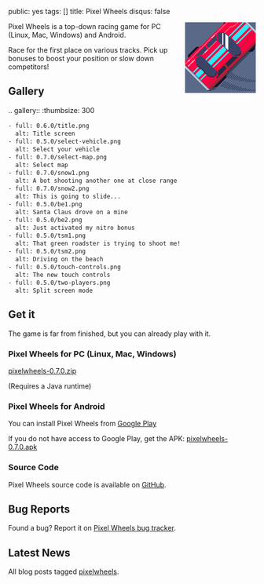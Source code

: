 public: yes
tags: []
title: Pixel Wheels
disqus: false

<div style="float: right; margin-left: 6px"><img src="icon.png"></div>

Pixel Wheels is a top-down racing game for PC (Linux, Mac, Windows) and Android.

Race for the first place on various tracks. Pick up bonuses to boost your position or slow down competitors!

## Gallery

.. gallery::
    :thumbsize: 300

    - full: 0.6.0/title.png
      alt: Title screen
    - full: 0.5.0/select-vehicle.png
      alt: Select your vehicle
    - full: 0.7.0/select-map.png
      alt: Select map
    - full: 0.7.0/snow1.png
      alt: A bot shooting another one at close range
    - full: 0.7.0/snow2.png
      alt: This is going to slide...
    - full: 0.5.0/be1.png
      alt: Santa Claus drove on a mine
    - full: 0.5.0/be2.png
      alt: Just activated my nitro bonus
    - full: 0.5.0/tsm1.png
      alt: That green roadster is trying to shoot me!
    - full: 0.5.0/tsm2.png
      alt: Driving on the beach
    - full: 0.5.0/touch-controls.png
      alt: The new touch controls
    - full: 0.5.0/two-players.png
      alt: Split screen mode

## Get it

The game is far from finished, but you can already play with it.

### Pixel Wheels for PC (Linux, Mac, Windows)

<a href="/storage/pixelwheels/pixelwheels-0.7.0.zip" class="dl-button">pixelwheels-0.7.0.zip</a>

(Requires a Java runtime)

### Pixel Wheels for Android

You can install Pixel Wheels from <a href="https://play.google.com/apps/testing/com.agateau.pixelwheels.android" class="dl-button">Google Play</a>

If you do not have access to Google Play, get the APK: <a href="/storage/pixelwheels/pixelwheels-0.7.0.apk" class="dl-button">pixelwheels-0.7.0.apk</a>

### Source Code

Pixel Wheels source code is available on [GitHub](https://github.com/agateau/pixelwheels).

## Bug Reports

Found a bug? Report it on [Pixel Wheels bug tracker](https://github.com/agateau/pixelwheels/issues).

## Latest News

All blog posts tagged [pixelwheels](/tags/pixelwheels).
